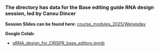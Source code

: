 ### The directory has data for the Base editing guide RNA design session, led by Cansu Dincer

**Session Slides can be found here:** [course_modules_2025/Wenesday](https://github.com/WCSCourses/CRISPR_informatics_2025/tree/main/course_modules_2025/Wednesday)

**Google Colab:** 

- [gRNA_design_for_CRISPR_base_editors.ipynb](https://github.com/WCSCourses/CRISPR_informatics_2025/blob/main/course_data_2025/base_editor_grna_design_data/gRNA_design_for_CRISPR_base_editors.ipynb)
